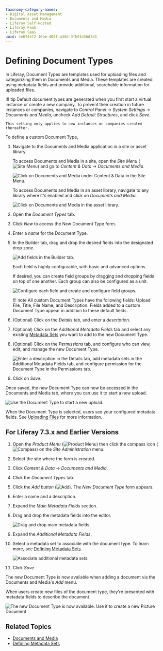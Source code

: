 ```yaml
---
taxonomy-category-names:
- Digital Asset Management
- Documents and Media
- Liferay Self-Hosted
- Liferay PaaS
- Liferay SaaS
uuid: 4e674e72-10be-403f-a38d-3fb01d5bd7d3
---
```


# Defining Document Types

In Liferay, Document Types are templates used for uploading files and categorizing them in Documents and Media. These templates are created using metadata fields and provide additional, searchable information for uploaded files.

!!! tip
    Default document types are generated when you first start a virtual instance or create a new company. To prevent their creation in future instances or companies, navigate to *Control Panel* &rarr; *System Settings* &rarr; *Documents and Media*, uncheck *Add Default Structures*, and click *Save*.

    This setting only applies to new instances or companies created thereafter.

To define a custom Document Type,

1. Navigate to the Documents and Media application in a site or asset library.

   To access Documents and Media in a site, open the *Site Menu* (![Site Menu](../../../../images/icon-product-menu.png)) and go to *Content & Data* &rarr; *Documents and Media*.

   ![Click on Documents and Media under Content & Data in the Site Menu.](./defining-document-types/images/01.png)

   To access Documents and Media in an asset library, navigate to any library where it's enabled and click on *Documents and Media*.

   ![Click on Documents and Media in the asset library.](./defining-document-types/images/02.png)

1. Open the *Document Types* tab.

1. Click *New* to access the New Document Type form.

1. Enter a *name* for the Document Type.

1. In the Builder tab, drag and drop the desired fields into the designated drop zone.

   ![Add fields in the Builder tab.](./defining-document-types/images/03.png)

   Each field is highly configurable, with basic and advanced options.

   If desired, you can create field groups by dragging and dropping fields on top of one another. Each group can also be configured as a unit.

   ![Configure each field and create and configure field groups.](./defining-document-types/images/04.png)

   !!! note
       All custom Document Types have the following fields: Upload File, Title, File Name, and Description. Fields added to a custom Document Type appear in addition to these default fields.

1. (Optional) Click on the *Details* tab, and enter a *description*.

1. (Optional) Click on the *Additional Metadata Fields* tab and select any existing [Metadata Sets](./defining-metadata-sets.md) you want to add to the new Document Type.

1. (Optional) Click on the *Permissions* tab, and configure who can view, edit, and manage the new Document Type.

   ![Enter a description in the Details tab, add metadata sets in the Additional Metadata Fields tab, and configure permission for the Document Type in the Permissions tab.](./defining-document-types/images/05.png)

1. Click on *Save*.

Once saved, the new Document Type can now be accessed in the Documents and Media tab, where you can use it to start a new upload.

![Use the Document Type to start a new upload.](./defining-document-types/images/06.png)

When the Document Type is selected, users see your configured metadata fields. See [Uploading Files](../uploading-files.md) for more information.

## For Liferay 7.3.x and Earlier Versions

1. Open the *Product Menu* (![Product Menu](../../../../images/icon-product-menu.png)) then click the compass icon (![Compass](../../../../images/icon-compass.png)) on the *Site Administration* menu.

1. Select the site where the form is created.

1. Click *Content & Data*  &rarr; *Documents and Media*.

1. Click the *Document Types* tab.

1. Click the *Add button* (![Add](../../../../images/icon-add.png)). The *New Document Type* form appears.

1. Enter a name and a description.

1. Expand the *Main Metadata Fields* section.

1. Drag and drop the metadata fields into the editor.

   ![Drag and drop main metadata fields](./defining-document-types/images/07.png)

1. Expand the *Additional Metadata Fields*.

1. Select a metadata set to associate with the document type. To learn more, see [Defining Metadata Sets](./defining-metadata-sets.md).

   ![Associate additional metadata sets.](./defining-document-types/images/08.png)

1. Click *Save*.

The new Document Type is now available when adding a document via the Documents and Media's *Add* menu.

When users create new files of the document type, they're presented with metadata fields to describe the document.

![The new Document Type is now available. Use it to create a new Picture Document](./defining-document-types/images/09.png)

## Related Topics

- [Documents and Media](../../../documents-and-media.md)
- [Defining Metadata Sets](./defining-metadata-sets.md)
